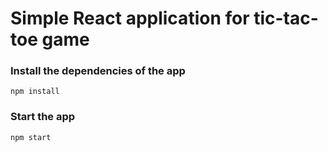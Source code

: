 # Simple React application for tic-tac-toe game

### Install the dependencies of the app
`npm install`

### Start the app
`npm start`
